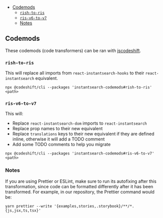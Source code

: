 <!-- START doctoc generated TOC please keep comment here to allow auto update -->
<!-- DON'T EDIT THIS SECTION, INSTEAD RE-RUN doctoc TO UPDATE -->

- [Codemods](#codemods)
  - [`rish-to-ris`](#rish-to-ris)
  - [`ris-v6-to-v7`](#ris-v6-to-v7)
  - [Notes](#notes)

<!-- END doctoc generated TOC please keep comment here to allow auto update -->

## Codemods

These codemods (code transformers) can be ran with [jscodeshift](https://github.com/facebook/jscodeshift).

### `rish-to-ris`

This will replace all imports from `react-instantsearch-hooks` to their `react-instantsearch` equivalent.

```
npx @codeshift/cli --packages 'instantsearch-codemods#rish-to-ris' <path>
```

### `ris-v6-to-v7`

This will:

- Replace `react-instantsearch-dom` imports to `react-instantsearch`
- Replace prop names to their new equivalent
- Replace `translations` keys to their new equivalent if they are defined inline, otherwise it will add a TODO comment
- Add some TODO comments to help you migrate

```
npx @codeshift/cli --packages 'instantsearch-codemods#ris-v6-to-v7' <path>
```

### Notes

If you are using Prettier or ESLint, make sure to run its autofixing after this transformation, since code can be formatted differently after it has been transformed. For example, in our repository, the Prettier command would be:

```
yarn prettier --write '{examples,stories,.storybook}/**/*.{js,jsx,ts,tsx}'
```
